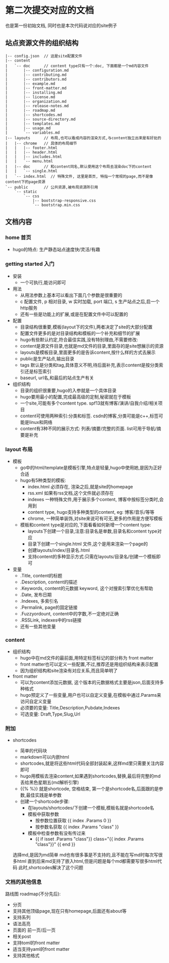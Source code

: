 # 第二次提交对应的文档

也是第一份初始文档, 同时也是本次代码说对应的site例子

## 站点资源文件的组织结构

```
|-- config.json  // 这是site配置文件
|-- content
|   `-- doc      // content type只有一个:doc, 下面都是一个md内容文件
|       |-- configuration.md
|       |-- contributing.md
|       |-- contributors.md
|       |-- example.md
|       |-- front-matter.md
|       |-- installing.md
|       |-- license.md
|       |-- organization.md
|       |-- release-notes.md
|       |-- roadmap.md
|       |-- shortcodes.md
|       |-- source-directory.md
|       |-- templates.md
|       |-- usage.md
|       `-- variables.md
|-- layouts      // 布局,也可以看成内容的渲染方式,与content独立出来是有好处的
|   |-- chrome   // 具体的布局细节
|   |   |-- footer.html
|   |   |-- header.html
|   |   |-- includes.html
|   |   `-- menu.html
|   |-- doc      // 和content同名,默认使用这个布局去渲染doc下的content
|   |   `-- single.html
|   `-- index.html  // 特殊文件, 这里是首页, 特指一个常规的page,而不是像content下的page资源
`-- public       // 公共资源,被布局资源所引用
    `-- static
        `-- css
            |-- bootstrap-responsive.css
            `-- bootstrap.min.css
```

## 文档内容

### home 首页

- hugo的特点: 生产静态站点速度快/灵活/有趣

### getting started 入门

- 安装
    - 一个可执行,能访问即可
- 用法
    - 从用法参数上基本可以看出下面几个参数是很重要的
    - c 配置文件, p 相对目录, w 实时加载, port 端口, s 生产站点之后,启一个http服务
    - 还有一些是功能上的扩展,或是在配置文件中可以配置的
- 配置
    - 目录结构很重要,模板(layout下的文件),两者决定了site的大部分配置
    - 配置文件更多的是对目录结构和模板的一个补充和细节的扩展
    - hugo有些默认约定,符合最佳实践,没有特别理由,不需要修改:
    - content是源文件目录,也就是md文件的目录,里面存的是site想展示的资源
    - layouts是模板目录,里面更多的是告诉content,按什么样的方式去展示
    - public是生产站点,输出目录
    - tags 默认是分类和tag,具体意义不明,待后面补充,表示content是按分类索引还是标签索引
    - baseurl, url名,和最后的站点生产有关
- 组织结构
    - 目录的组织很重要,hugo的入参就是一个具体目录
    - hugo要用最小的配置,完成最高级的定制,秘密就在于模板
    - 一个site,可能有多个content type. spf13就有博客/演讲/自我介绍/相关项目
    - content可使用两种索引:分类和标签. csdn的博客,分类可能是c++,标签可能是linux和网络
    - content有3种不同的展示方式: 列表/摘要/完整的页面. list可用于导航/摘要是补充

### layout 布局

- 模板
    - go中的html/template是模板引擎,特点是轻量,hugo中使用她,是因为正好合适
    - hugo有5种类型的模板:
        - index.html 必须存在, 渲染之后,就是site的homepage
        - rss.xml 如果有rss文档,这个文件就必须存在
        - indexes 一种特殊文件,用于展示多个content, 博客中按标签分类时,会用到
        - content type, hugo支持多种类型的content, eg: 博客/音乐/等等
        - chrome, 一种简单装饰,对site来说可有可无,更多的作用是方便写模板
    - 模板和content type是对应的,下面看看如何新增一个content type:
        - layouts下创建一个目录,注意:目录名是单数,目录名和content type对应
        - 目录下创建一个single.html 文件,这个是用来渲染一个page的
        - 创建layouts/index/目录名.html 
        - 支持content的多种显示方式:只需在layouts/目录名/创建一个模板即可
- 变量
    - .Title, content的标题
    - .Description, content的描述
    - .Keywords, content的元数据 keyword, 这个对搜索引擎优化有帮助
    - .Date, 发布日期
    - .Indexes, 多索引名
    - .Permalink, page的固定链接
    - .Fuzzyordount, content中的字数,不一定绝对正确
    - .RSSLink, indexes中的rss链接
    - 还有一些其他变量
    
### content 

- 组织结构
    - hugo中在md文件的最前面,用特定标签标记的部分称为 front matter
    - front matter也可以定义一些配置,不过,推荐还是用组织结构来表示配置
    - 因为组织结构和site渲染有对应关系,而且简单明了
- front matter
    - 可以为content添加元数据, 这个版本的元数据格式主要是json,后面支持多种格式
    - hugo预定义了一些变量,用户也可以自定义变量,在模板中通过.Params来访问自定义变量
    - 必须要的变量: Title,Description,Pubdate,Indexes
    - 可选变量: Draft,Type,Slug,Url
    
### 附加
    
- shortcodes
    - 简单的代码块
    - markdown可以内嵌html
    - shortcodes,就是将这些html代码全部封装起来,这样md里只需要关注内容即可
    - hugo用模板去渲染content,如果遇到shortcodes,替换,最后将完整的md丢给黑色星期五(md解析引擎)
    - {{%  %}} 就是shortcode, 空格结束, 第一个是shortcode名,后面跟的是参数,最佳实践是单参数
    - 创建一个shortcode步骤:
        - 在layouts/shortcodes/下创建一个模板,模板名就是shortcode名
        - 模板中获取参数 
            - 按参数位置获取 {{ index .Params 0 }}
            - 按参数名获取 {{ index .Params "class" }}
        - 模板中检查参数有没有传过来
            - {{ if isset .Params "class"}} class="{{ index .Params "class"}}" {{ end }}

    选择md,是因为md简单
    md也有很多事是不支持的,且不能在写md时每次写很多html
    直到后来md支持了嵌入html,但是问题是每个md都需要写很多html代码
    此时,shortcodes解决了这个问题 

### 文档的其他信息

路线图 roadmap(不分先后):
- 分页
- 支持其他顶级page,现在只有homepage,后面还有about等
- 支持系列
- 语法高亮
- 页面的 前一页/后一页
- 相关post
- 支持toml的front matter
- 适当支持yaml的front matter
- 支持其他格式

